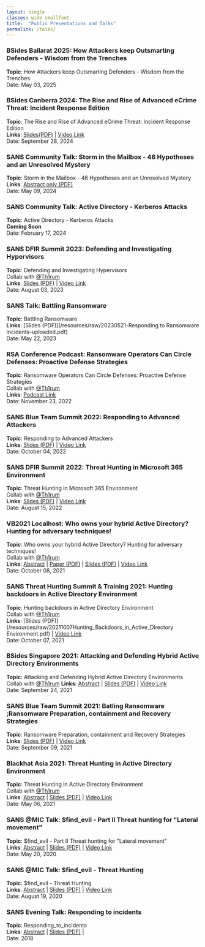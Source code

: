 ```yaml
---
layout: single
classes: wide smallfont
title:  "Public Presentations and Talks"
permalink: /talks/
---
```

### **BSides Ballarat 2025**: How  Attackers keep Outsmarting Defenders - Wisdom from the Trenches    
**Topic**: How  Attackers keep Outsmarting Defenders - Wisdom from the Trenches       
Date: May 03, 2025  

### **BSides Canberra 2024**: The Rise and Rise of Advanced eCrime Threat: Incident Response Edition  
**Topic**: The Rise and Rise of Advanced eCrime Threat: Incident Response Edition   
**Links**:  [Slides(PDF)](/resources/raw/20240927eCrime.pdf)  | [Video Link](https://www.youtube.com/watch?v=9RrWzYuUvZ8)  
Date: September 28, 2024 

### **SANS Community Talk**: Storm in the Mailbox - 46 Hypotheses and an Unresolved Mystery  
**Topic**: Storm in the Mailbox - 46 Hypotheses and an Unresolved Mystery   
**Links**:  [Abstract only (PDF)](/resources/raw/m365abstract.pdf)  
Date: May 09, 2024 

### **SANS Community Talk**: Active Directory - Kerberos Attacks 
**Topic**: Active Directory - Kerberos Attacks  
**Coming Soon**   
Date: February 17, 2024

### **SANS DFIR Summit 2023**: Defending and Investigating Hypervisors 
**Topic**: Defending and Investigating Hypervisors   
Collab with  [@Th1rum](https://twitter.com/Th1rum)     
**Links**:  [Slides (PDF)](/resources/raw/20230804Defending_and_Investigating_Hypervisors.pdf)  | [Video Link](https://www.youtube.com/watch?v=lJwc_UgzbO4)  
Date: August 03, 2023

### **SANS Talk**: Battling Ransomware  
**Topic**: Battling Ransomware        
**Links**:  [Slides (PDF)](/resources/raw/20230521-Responding to Ransomware Incidents-uploaded.pdf)    
Date: May 22, 2023

### **RSA Conference Podcast**: Ransomware Operators Can Circle Defenses: Proactive Defense Strategies 
**Topic**: Ransomware Operators Can Circle Defenses: Proactive Defense Strategies        
Collab with   [@Th1rum](https://twitter.com/Th1rum)     
**Links**:  [Podcast Link](https://podcasts.apple.com/au/podcast/ransomware-operators-can-circle-defenses-proactive/id1114576642?i=1000587180095)     
Date: November 23, 2022

### **SANS Blue Team Summit 2022**: Responding to Advanced Attackers 
**Topic**: Responding to Advanced Attackers        
**Links**:  [Slides (PDF)](/resources/raw/20221004_Responding-to-Advanced-Attackers.pdf) | [Video Link](https://www.youtube.com/watch?v=egDWuabKwds)    
Date: October 04, 2022

### **SANS DFIR Summit 2022**: Threat Hunting in Microsoft 365 Environment 
**Topic**: Threat Hunting in Microsoft 365 Environment   
Collab with  [@Th1rum](https://twitter.com/Th1rum)     
**Links**:  [Slides (PDF)](/resources/raw/20220815_Threat-Hunting-in-M365-Environment.pdf) | [Video Link](https://www.youtube.com/watch?v=2A0faMIEp00)    
Date: August 15, 2022

### **VB2021 Localhost**: Who owns your hybrid Active Directory? Hunting for adversary techniques! 
**Topic**: Who owns your hybrid Active Directory? Hunting for adversary techniques!   
Collab with  [@Th1rum](https://twitter.com/Th1rum)     
**Links**: [Abstract](https://vblocalhost.com/presentations/who-owns-your-hybrid-active-directory-hunting-for-adversary-techniques/) | [Paper (PDF)](https://vblocalhost.com/uploads/VB2021-Thirumalai-Khanna.pdf) | [Slides (PDF)](https://vblocalhost.com/uploads/VB2021-07.pdf) | [Video Link](https://youtu.be/b68gGGXQ838?t=3977)    
Date: October 08, 2021

### **SANS Threat Hunting Summit & Training 2021**: Hunting backdoors in Active Directory Environment   
**Topic**: Hunting backdoors in Active Directory Environment   
Collab with  [@Th1rum](https://twitter.com/Th1rum)     
**Links**:  [Slides (PDF)](/resources/raw/20211007Hunting_Backdoors_in_Active_Directory Environment.pdf) | [Video Link](https://www.youtube.com/watch?v=xeCCYmE4bZM)    
Date: October 07, 2021

### **BSides Singapore 2021**: Attacking and Defending Hybrid Active Directory Environments
**Topic**: Attacking and Defending Hybrid Active Directory Environments   
Collab with  [@Th1rum](https://twitter.com/Th1rum)
**Links**: [Abstract](https://bsidessg.org/schedule/attacking-and-defending-hybrid-active-directory-environments/) | [Slides (PDF)](/resources/raw/20210924_AttackingandDefendinghybridAD_BsidesSG_2021.pdf) | [Video Link](https://www.youtube.com/watch?v=9rb3KYKbdSI)     
Date: September 24, 2021

### **SANS Blue Team Summit 2021**: Batling Ransomware ;Ransomware Preparation, containment and Recovery Strategies
**Topic**: Ransomware Preparation, containment and Recovery Strategies     
**Links**: [Slides (PDF)](/resources/raw/20210910_AnuragKhanna_BlueTeamSummit_Ransomware.pdf) | [Video Link](https://www.youtube.com/watch?v=a5nnrCY8VX8)   
Date: September 09, 2021

### **Blackhat Asia 2021**: Threat Hunting in Active Directory Environment
**Topic**: Threat Hunting in Active Directory Environment   
Collab with  [@Th1rum](https://twitter.com/Th1rum)   
**Links**: [Abstract](https://www.blackhat.com/asia-21/briefings/schedule/index.html#threat-hunting-in-active-directory-environment-22292) | [Slides (PDF)](/resources/raw/as-21-Khanna-Threat-Hunting-In-Active-Directory-Environment.pdf) | [Video Link](https://www.youtube.com/watch?v=lBIaLmvVpBE)    
Date: May 06, 2021

### **SANS @MIC Talk**: $find_evil - Part II Threat hunting for "Lateral movement"
**Topic**: $find_evil - Part II Threat hunting for "Lateral movement"   
**Links**: [Abstract](https://www.sans.org/webcasts/sansatmic-find-evil-ii-threat-hunting-lateral-movement-116250) | [Slides (PDF)](/resources/raw/Find_Evil-Threat-Hunting_Lateral_movement.pdf) | [Video Link](https://www.sans.org/webcasts/116250)     
Date: May 20, 2020

### **SANS @MIC Talk**: $find_evil - Threat Hunting
**Topic**: $find_evil - Threat Hunting  
**Links**: [Abstract](https://www.sans.org/webcasts/atmic-talk-find-evil-threat-hunting-113315) | [Slides (PDF)](/resources/raw/Find_Evil-Threat-Hunting.pdf) | [Video Link](https://www.youtube.com/watch?v=GrhVz1Sjd)     
Date: August 19, 2020


### **SANS Evening Talk**: Responding to incidents
**Topic**: Responding_to_incidents  
**Links**: [Abstract](/responding-to-incidents.md) | [Slides (PDF)](/resources/raw/Responding_to_incidents.pdf) |   
Date: 2018
